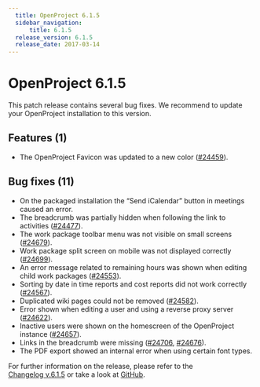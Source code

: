 ```yaml
---
  title: OpenProject 6.1.5
  sidebar_navigation:
      title: 6.1.5
  release_version: 6.1.5
  release_date: 2017-03-14
---
```


# OpenProject 6.1.5

This patch release contains several bug fixes. We recommend to update
your OpenProject installation to this version.

## Features (1)

  - The OpenProject Favicon was updated to a new color
    ([#24459](https://community.openproject.com/projects/openproject/work_packages/24459)).

## Bug fixes (11)

  - On the packaged installation the “Send iCalendar” button in meetings
    caused an error.
  - The breadcrumb was partially hidden when following the link to
    activities
    ([#24477](https://community.openproject.com/projects/openproject/work_packages/24477)).
  - The work package toolbar menu was not visible on small screens
    ([#24679](https://community.openproject.com/projects/openproject/work_packages/24679)).
  - Work package split screen on mobile was not displayed correctly
    ([#24699](https://community.openproject.com/projects/openproject/work_packages/24699)).
  - An error message related to remaining hours was shown when editing
    child work packages
    ([#24553](https://community.openproject.com/projects/openproject/work_packages/24553)).
  - Sorting by date in time reports and cost reports did not work
    correctly
    ([#24567](https://community.openproject.com/projects/openproject/work_packages/24567)).
  - Duplicated wiki pages could not be removed
    ([#24582](https://community.openproject.com/projects/openproject/work_packages/24582)).
  - Error shown when editing a user and using a reverse proxy server
    ([#24622](https://community.openproject.com/projects/openproject/work_packages/24622)).
  - Inactive users were shown on the homescreen of the OpenProject
    instance
    ([#24657](https://community.openproject.com/projects/openproject/work_packages/24657)).
  - Links in the breadcrumb were missing
    ([#24706](https://community.openproject.com/projects/openproject/work_packages/24706),
    [#24676](https://community.openproject.com/projects/openproject/work_packages/24676)).
  - The PDF export showed an internal error when using certain font
    types.

For further information on the release, please refer to the  
[Changelog v.6.1.5](https://community.openproject.com/versions/828) 
or take a look at
[GitHub](https://github.com/opf/openproject/tree/v6.1.5).


